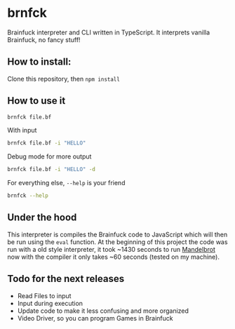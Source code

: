 # brnfck
Brainfuck interpreter and CLI written in TypeScript. It interprets vanilla Brainfuck, no fancy stuff!

## How to install:
Clone this repository, then `npm install`

## How to use it
```bash
brnfck file.bf
```
With input
```bash
brnfck file.bf -i "HELLO"
```
Debug mode for more output
```bash
brnfck file.bf -i "HELLO" -d
```
For everything else, `--help` is your friend
```bash
brnfck --help
```

## Under the hood
This interpreter is compiles the Brainfuck code to JavaScript which will then be run using the `eval` function. At the beginning of this project the code was run with a old style interpreter, it took ~1430 seconds to run [Mandelbrot](http://esoteric.sange.fi/brainfuck/bf-source/prog/mandelbrot.b) now with the compiler it only takes ~60 seconds (tested on my machine).

## Todo for the next releases
- Read Files to input
- Input during execution
- Update code to make it less confusing and more organized
- Video Driver, so you can program Games in Brainfuck